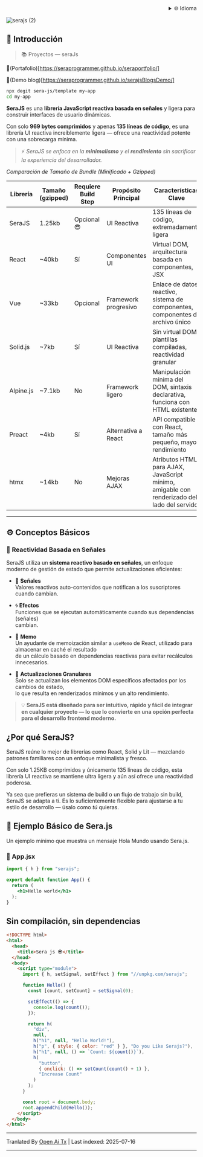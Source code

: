 ﻿<div align="right">
  <details>
    <summary >🌐 Idioma</summary>
    <div>
      <div align="center">
        <a href="https://openaitx.github.io/view.html?user=sera-js&project=sera&lang=en">English</a>
        | <a href="https://openaitx.github.io/view.html?user=sera-js&project=sera&lang=zh-CN">简体中文</a>
        | <a href="https://openaitx.github.io/view.html?user=sera-js&project=sera&lang=zh-TW">繁體中文</a>
        | <a href="https://openaitx.github.io/view.html?user=sera-js&project=sera&lang=ja">日本語</a>
        | <a href="https://openaitx.github.io/view.html?user=sera-js&project=sera&lang=ko">한국어</a>
        | <a href="https://openaitx.github.io/view.html?user=sera-js&project=sera&lang=hi">हिन्दी</a>
        | <a href="https://openaitx.github.io/view.html?user=sera-js&project=sera&lang=th">ไทย</a>
        | <a href="https://openaitx.github.io/view.html?user=sera-js&project=sera&lang=fr">Français</a>
        | <a href="https://openaitx.github.io/view.html?user=sera-js&project=sera&lang=de">Deutsch</a>
        | <a href="https://openaitx.github.io/view.html?user=sera-js&project=sera&lang=es">Español</a>
        | <a href="https://openaitx.github.io/view.html?user=sera-js&project=sera&lang=it">Itapano</a>
        | <a href="https://openaitx.github.io/view.html?user=sera-js&project=sera&lang=ru">Русский</a>
        | <a href="https://openaitx.github.io/view.html?user=sera-js&project=sera&lang=pt">Português</a>
        | <a href="https://openaitx.github.io/view.html?user=sera-js&project=sera&lang=nl">Nederlands</a>
        | <a href="https://openaitx.github.io/view.html?user=sera-js&project=sera&lang=pl">Polski</a>
        | <a href="https://openaitx.github.io/view.html?user=sera-js&project=sera&lang=ar">العربية</a>
        | <a href="https://openaitx.github.io/view.html?user=sera-js&project=sera&lang=fa">فارسی</a>
        | <a href="https://openaitx.github.io/view.html?user=sera-js&project=sera&lang=tr">Türkçe</a>
        | <a href="https://openaitx.github.io/view.html?user=sera-js&project=sera&lang=vi">Tiếng Việt</a>
        | <a href="https://openaitx.github.io/view.html?user=sera-js&project=sera&lang=id">Bahasa Indonesia</a>
      </div>
    </div>
  </details>
</div>


![serajs (2)](https://github.com/user-attachments/assets/7ccff260-491d-420b-8e22-4579f9bad50a)

## 📖 **Introducción**

> 📚 Proyectos  —  seraJs

🔗(Portafolio)[https://seraprogrammer.github.io/seraportfolio/] 

🔗(Demo blog)[https://seraprogrammer.github.io/serajsBlogsDemo/] 


```bash
npx degit sera-js/template my-app
cd my-app
```
**SeraJS** es una **librería JavaScript reactiva basada en señales** y ligera para
construir interfaces de usuario dinámicas.

Con solo **969 bytes comprimidos** y apenas **135 líneas de código**, es una librería UI reactiva increíblemente ligera — ofrece una reactividad potente con una sobrecarga mínima.

> ⚡️ _SeraJS se enfoca en la **minimalismo** y el **rendimiento** sin sacrificar
> la experiencia del desarrollador._


*Comparación de Tamaño de Bundle (Minificado + Gzipped)*

| Librería | Tamaño (gzipped) | Requiere Build Step | Propósito Principal | Características Clave |
|----------|------------------|---------------------|-------------------|----------------------|
| SeraJS | 1.25kb | Opcional 😎 | UI Reactiva | 135 líneas de código, extremadamente ligera |
| React | ~40kb | Sí | Componentes UI | Virtual DOM, arquitectura basada en componentes, JSX |
| Vue | ~33kb | Opcional | Framework progresivo | Enlace de datos reactivo, sistema de componentes, componentes de archivo único |
| Solid.js | ~7kb | Sí | UI Reactiva | Sin virtual DOM, plantillas compiladas, reactividad granular |
| Alpine.js | ~7.1kb | No | Framework ligero | Manipulación mínima del DOM, sintaxis declarativa, funciona con HTML existente |
| Preact | ~4kb | Sí | Alternativa a React | API compatible con React, tamaño más pequeño, mayor rendimiento |
| htmx | ~14kb | No | Mejoras AJAX | Atributos HTML para AJAX, JavaScript mínimo, amigable con renderizado del lado del servidor |



---

## ⚙️ **Conceptos Básicos**

### 🔄 **Reactividad Basada en Señales**

SeraJS utiliza un **sistema reactivo basado en señales**, un enfoque moderno de
gestión de estado que permite actualizaciones eficientes:

- 🧠 **Señales**  
  Valores reactivos auto-contenidos que notifican a los suscriptores cuando cambian.

- 🌀 **Efectos**  
  Funciones que se ejecutan automáticamente cuando sus dependencias (señales)  
  cambian.

- 🧭 **Memo**  
  Un ayudante de memoización similar a `useMemo` de React, utilizado para almacenar en caché el resultado  
  de un cálculo basado en dependencias reactivas para evitar recálculos innecesarios.

- 🔬 **Actualizaciones Granulares**  
  Solo se actualizan los elementos DOM específicos afectados por los cambios de estado,  
  lo que resulta en renderizados mínimos y un alto rendimiento.

> 💡 **SeraJS está diseñado para ser intuitivo, rápido y fácil de integrar en cualquier
> proyecto — lo que lo convierte en una opción perfecta para el desarrollo frontend moderno.**


## ¿Por qué SeraJS?

SeraJS reúne lo mejor de librerías como React, Solid y Lit — mezclando patrones familiares con un enfoque minimalista y fresco.

Con solo 1.25KB comprimidos y únicamente 135 líneas de código, esta librería UI reactiva se mantiene ultra ligera y aún así ofrece una reactividad poderosa.

Ya sea que prefieras un sistema de build o un flujo de trabajo sin build, SeraJS se adapta a ti. Es lo suficientemente flexible para ajustarse a tu estilo de desarrollo — úsalo como *tú* quieras.


## 🌱 **Ejemplo Básico de Sera.js**

Un ejemplo mínimo que muestra un mensaje Hola Mundo usando Sera.js.

### 📄 App.jsx



```jsx
import { h } from "serajs";

export default function App() {
  return (
    <h1>Hello world</h1>
  );
}
```
## Sin compilación, sin dependencias


```html
<!DOCTYPE html>
<html>
  <head>
    <title>Sera js 😎</title>
  </head>
  <body>
    <script type="module">
      import { h, setSignal, setEffect } from "//unpkg.com/serajs";

      function Hello() {
        const [count, setCount] = setSignal(0);

        setEffect(() => {
          console.log(count());
        });

        return h(
          "div",
          null,
          h("h1", null, "Hello World!"),
          h("p", { style: { color: "red" } }, "Do you Like Serajs?"),
          h("h1", null, () => `Count: ${count()}`),
          h(
            "button",
            { onclick: () => setCount(count() + 1) },
            "Increase Count"
          )
        );
      }

      const root = document.body;
      root.appendChild(Hello());
    </script>
  </body>
</html>
```





---

Tranlated By [Open Ai Tx](https://github.com/OpenAiTx/OpenAiTx) | Last indexed: 2025-07-16

---